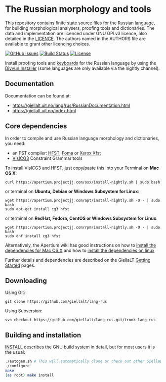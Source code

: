 The Russian morphology and tools
==========================================

This repository contains finite state source files for the Russian language,
for building morphological analysers, proofing tools
and dictionaries. The data and implementation are licenced under GNU GPLv3
licence, also detailed in the
[LICENCE](https://github.com/giellalt/lang-rus/blob/develop/LICENCE). The
authors named in the AUTHORS file are available to grant other licencing
choices.

[![GitHub issues](https://img.shields.io/github/issues-raw/giellalt/lang-rus)](https://github.com/giellalt/lang-rus/issues)
[![Build Status](https://github.com/giellalt/lang-rus/workflows/Speller%20CI+CD/badge.svg)](https://github.com/giellalt/lang-rus/actions)
[![License](https://img.shields.io/github/license/giellalt/lang-rus)](https://raw.githubusercontent.com/giellalt/lang-rus/develop/LICENSE)

Install proofing tools and [keyboards](https://github.com/giellalt/keyboard-rus)
for the Russian language by using the [Divvun Installer](http://divvun.no)
(some languages are only available via the nightly channel).

Documentation
-------------

Documentation can be found at:

-   <https://giellalt.uit.no/lang/rus/RussianDocumentation.html>
-   <https://giellalt.uit.no/index.html>

Core dependencies
-----------------

In order to compile and use Russian language morphology and
dictionaries, you need:

- an FST compiler: [HFST](https://github.com/hfst/hfst), [Foma](https://github.com/mhulden/foma) or [Xerox Xfst](https://web.stanford.edu/~laurik/fsmbook/home.html)
- [VislCG3](https://visl.sdu.dk/svn/visl/tools/vislcg3/trunk) Constraint Grammar tools

To install VislCG3 and HFST, just copy/paste this into your Terminal on **Mac OS X**:

```
curl https://apertium.projectjj.com/osx/install-nightly.sh | sudo bash
```

or terminal on **Ubuntu, Debian or Windows Subsystem for Linux**:

```
wget https://apertium.projectjj.com/apt/install-nightly.sh -O - | sudo bash
sudo apt-get install cg3 hfst
```

or terminal on **RedHat, Fedora, CentOS or Windows Subsystem for Linux**:

```
wget https://apertium.projectjj.com/rpm/install-nightly.sh -O - | sudo bash
sudo dnf install cg3 hfst
```

Alternatively, the Apertium wiki has good instructions on how to [install the dependencies for Mac
OS X](https://wiki.apertium.org/wiki/Apertium_on_Mac_OS_X) and how to [install
the dependencies on
linux](https://wiki.apertium.org/wiki/Installation_of_grammar_libraries)

Further details and dependencies are described on the GiellaLT [Getting Started](https://giellalt.uit.no/infra/GettingStarted.html) pages.

Downloading
-----------

Using Git:
```
git clone https://github.com/giellalt/lang-rus
```

Using Subversion:
```
svn checkout https://github.com/giellalt/lang-rus.git/trunk lang-rus
```

Building and installation
-------------------------

[INSTALL](https://github.com/giellalt/lang-rus/blob/develop/INSTALL)
describes the GNU build system in detail, but for most users it is the usual:

```sh
./autogen.sh # This will automatically clone or check out other GiellaLT dependencies
./configure
make
(as root) make install
```
